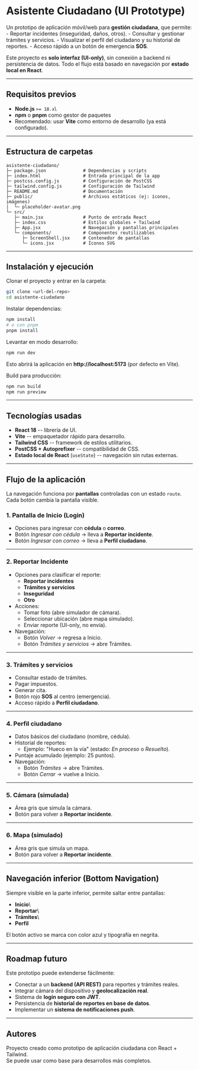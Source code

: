 # Asistente Ciudadano (UI Prototype)

Un prototipo de aplicación móvil/web para **gestión ciudadana**, que
permite: - Reportar incidentes (inseguridad, daños, otros). - Consultar
y gestionar trámites y servicios. - Visualizar el perfil del ciudadano y
su historial de reportes. - Acceso rápido a un botón de emergencia
**SOS**.

Este proyecto es **solo interfaz (UI-only)**, sin conexión a backend ni
persistencia de datos. Todo el flujo está basado en navegación por
**estado local en React**.

------------------------------------------------------------------------

## Requisitos previos

-   **Node.js** `>= 18.x`\
-   **npm** o **pnpm** como gestor de paquetes
-   Recomendado: usar **Vite** como entorno de desarrollo (ya está
    configurado).

------------------------------------------------------------------------

## Estructura de carpetas

    asistente-ciudadano/
    ├─ package.json              # Dependencias y scripts
    ├─ index.html                # Entrada principal de la app
    ├─ postcss.config.js         # Configuración de PostCSS
    ├─ tailwind.config.js        # Configuración de Tailwind
    ├─ README.md                 # Documentación
    ├─ public/                   # Archivos estáticos (ej: íconos, imágenes)
    │  └─ placeholder-avatar.png
    └─ src/
       ├─ main.jsx               # Punto de entrada React
       ├─ index.css              # Estilos globales + Tailwind
       ├─ App.jsx                # Navegación y pantallas principales
       └─ components/            # Componentes reutilizables
          ├─ ScreenShell.jsx     # Contenedor de pantallas
          └─ icons.jsx           # Íconos SVG

------------------------------------------------------------------------

## Instalación y ejecución

Clonar el proyecto y entrar en la carpeta:

``` bash
git clone <url-del-repo>
cd asistente-ciudadano
```

Instalar dependencias:

``` bash
npm install
# o con pnpm
pnpm install
```

Levantar en modo desarrollo:

``` bash
npm run dev
```

Esto abrirá la aplicación en **http://localhost:5173** (por defecto en
Vite).

Build para producción:

``` bash
npm run build
npm run preview
```

------------------------------------------------------------------------

## Tecnologías usadas

-   **React 18** -- librería de UI.
-   **Vite** -- empaquetador rápido para desarrollo.
-   **Tailwind CSS** -- framework de estilos utilitarios.
-   **PostCSS + Autoprefixer** -- compatibilidad de CSS.
-   **Estado local de React** (`useState`) -- navegación sin rutas
    externas.

------------------------------------------------------------------------

## Flujo de la aplicación

La navegación funciona por **pantallas** controladas con un estado
`route`. Cada botón cambia la pantalla visible.

### 1. Pantalla de Inicio (Login)

-   Opciones para ingresar con **cédula** o **correo**.
-   Botón *Ingresar con cédula* → lleva a **Reportar incidente**.
-   Botón *Ingresar con correo* → lleva a **Perfil ciudadano**.

------------------------------------------------------------------------

### 2. Reportar Incidente

-   Opciones para clasificar el reporte:
    -   **Reportar incidentes**
    -   **Trámites y servicios**
    -   **Inseguridad**
    -   **Otro**
-   Acciones:
    -   Tomar foto (abre simulador de cámara).
    -   Seleccionar ubicación (abre mapa simulado).
    -   Enviar reporte (UI-only, no envía).
-   Navegación:
    -   Botón *Volver* → regresa a Inicio.
    -   Botón *Trámites y servicios* → abre Trámites.

------------------------------------------------------------------------

### 3. Trámites y servicios

-   Consultar estado de trámites.
-   Pagar impuestos.
-   Generar cita.
-   Botón rojo **SOS** al centro (emergencia).
-   Acceso rápido a **Perfil ciudadano**.

------------------------------------------------------------------------

### 4. Perfil ciudadano

-   Datos básicos del ciudadano (nombre, cédula).
-   Historial de reportes:
    -   Ejemplo: "Hueco en la vía" (estado: *En proceso* o *Resuelto*).
-   Puntaje acumulado (ejemplo: 25 puntos).
-   Navegación:
    -   Botón *Trámites* → abre Trámites.
    -   Botón *Cerrar* → vuelve a Inicio.

------------------------------------------------------------------------

### 5. Cámara (simulada)

-   Área gris que simula la cámara.
-   Botón para volver a **Reportar incidente**.

------------------------------------------------------------------------

### 6. Mapa (simulado)

-   Área gris que simula un mapa.
-   Botón para volver a **Reportar incidente**.

------------------------------------------------------------------------

## Navegación inferior (Bottom Navigation)

Siempre visible en la parte inferior, permite saltar entre pantallas:

-   **Inicio**\
-   **Reportar**\
-   **Trámites**\
-   **Perfil**

El botón activo se marca con color azul y tipografía en negrita.

------------------------------------------------------------------------

## Roadmap futuro

Este prototipo puede extenderse fácilmente:

-   Conectar a un **backend (API REST)** para reportes y trámites
    reales.
-   Integrar cámara del dispositivo y **geolocalización real**.
-   Sistema de **login seguro con JWT**.
-   Persistencia de **historial de reportes en base de datos**.
-   Implementar un **sistema de notificaciones push**.

------------------------------------------------------------------------

## Autores

Proyecto creado como prototipo de aplicación ciudadana con React +
Tailwind.\
Se puede usar como base para desarrollos más completos.
